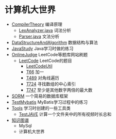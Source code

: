 # 计算机大世界

- [CompilerTheory](CompilerTheory) 编译原理
    - [LexAnalyzer.java](CompilerTheory/src/main/java/cs316project/LexAnalyzer.java) 词法分析
    - [Parser.java](CompilerTheory/src/main/java/cs316project/Parser.java) 文法分析
- [DataStructureAndAlgorithm](DataStructureAndAlgorithm) 数据结构与算法
- [JavaStudy](JavaStudy) Java学习时做的练习
- [OnlineJudge](OnlineJudge) LeetCode等题库网站刷题
    - [LeetCode](OnlineJudge/src/main/java/LeetCode) LeetCode的题目
        - [LeetCodeUtil](OnlineJudge/src/main/java/LeetCode/LeetCodeUtil.java) 
        - [T66](OnlineJudge/src/main/java/LeetCode/T66.java) 加一
        - [T489](OnlineJudge/src/main/java/LeetCode/T489.java) 对角线遍历
        - [T724](OnlineJudge/src/main/java/LeetCode/T724.java) 寻找数组的中心索引
        - [T747](OnlineJudge/src/main/java/LeetCode/T747.java) 至少是其他数字两倍的最大数
- [SORM](SORM) 一个简易的数据库框架
- [TestMybatis](TestMybatis) MyBatis学习过程中的练习
- [Tools](Tools) 学习时创建的一些工具类
    - [TestJAVE](Tools/src/main/java/TestJAVE.java) 计算一个文件夹中的所有视频时长总和
- [知识图谱](resources)
    - MySql
    - 计算机大世界
